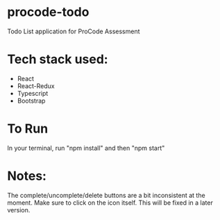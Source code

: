 # procode-todo
Todo List application for ProCode Assessment

# Tech stack used:
- React
- React-Redux
- Typescript
- Bootstrap

# To Run
In your terminal, run "npm install" and then "npm start"

# Notes:
The complete/uncomplete/delete buttons are a bit inconsistent at the moment.  Make sure to click on the icon itself.  This will be fixed in a later version.
